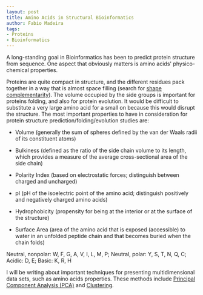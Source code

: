```yaml
---
layout: post
title: Amino Acids in Structural Bioinformatics
author: Fabio Madeira
tags:
- Proteins
- Bioinformatics
---
```


A long-standing goal in Bioinformatics has been to predict protein structure from sequence. One aspect that obviously matters is amino acids' physico-chemical properties.

Proteins are quite compact in structure, and the different residues pack together in a way that is almost space filling (search for [shape complementarity](http://www.ncbi.nlm.nih.gov/pubmed/18837463)). The volume occupied by the side groups is important for proteins folding, and also for protein evolution. It would be difficult to substitute a very large amino acid for a small on because this would disrupt the structure. The most important properties to have in consideration for protein structure prediction/folding/evolution studies are:

* Volume (generally the sum of spheres defined by the van der Waals radii of its constituent atoms)

* Bulkiness (defined as the ratio of the side chain volume to its length, which provides a measure of the average cross-sectional area of the side chain)

* Polarity Index (based on electrostatic forces; distinguish between charged and uncharged)

* pI (pH of the isoelectric point of the amino acid; distinguish positively and negatively charged amino acids)

* Hydrophobicity (propensity for being at the interior or at the surface of the structure)

* Surface Area (area of the amino acid that is exposed (accessible) to water in an unfolded peptide chain and that becomes buried when the chain folds)

Neutral, nonpolar: W, F, G,  A, V,  I, L, M, P; Neutral, polar: Y, S, T, N, Q, C; Acidic: D, E; Basic: K, R, H

I will be writing about important techniques for presenting multidimensional data sets, such as amino acids properties. These methods include [Principal Component Analysis (PCA)](http://en.wikipedia.org/wiki/Principal_component_analysis) and [Clustering](http://en.wikipedia.org/wiki/Cluster_analysis).


